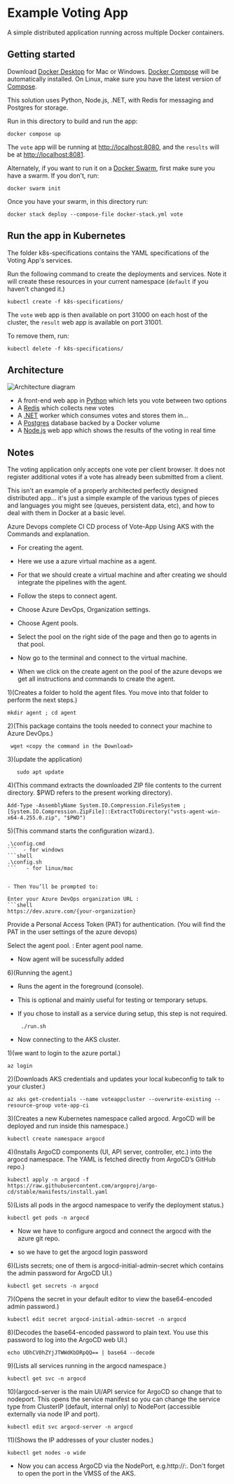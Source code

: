 # Example Voting App

A simple distributed application running across multiple Docker containers.

## Getting started

Download [Docker Desktop](https://www.docker.com/products/docker-desktop) for Mac or Windows. [Docker Compose](https://docs.docker.com/compose) will be automatically installed. On Linux, make sure you have the latest version of [Compose](https://docs.docker.com/compose/install/).

This solution uses Python, Node.js, .NET, with Redis for messaging and Postgres for storage.

Run in this directory to build and run the app:

```shell
docker compose up
```

The `vote` app will be running at [http://localhost:8080](http://localhost:8080), and the `results` will be at [http://localhost:8081](http://localhost:8081).

Alternately, if you want to run it on a [Docker Swarm](https://docs.docker.com/engine/swarm/), first make sure you have a swarm. If you don't, run:

```shell
docker swarm init
```

Once you have your swarm, in this directory run:

```shell
docker stack deploy --compose-file docker-stack.yml vote
```

## Run the app in Kubernetes

The folder k8s-specifications contains the YAML specifications of the Voting App's services.

Run the following command to create the deployments and services. Note it will create these resources in your current namespace (`default` if you haven't changed it.)

```shell
kubectl create -f k8s-specifications/
```

The `vote` web app is then available on port 31000 on each host of the cluster, the `result` web app is available on port 31001.

To remove them, run:

```shell
kubectl delete -f k8s-specifications/
```

## Architecture

![Architecture diagram](architecture.excalidraw.png)

* A front-end web app in [Python](/vote) which lets you vote between two options
* A [Redis](https://hub.docker.com/_/redis/) which collects new votes
* A [.NET](/worker/) worker which consumes votes and stores them in…
* A [Postgres](https://hub.docker.com/_/postgres/) database backed by a Docker volume
* A [Node.js](/result) web app which shows the results of the voting in real time

## Notes

The voting application only accepts one vote per client browser. It does not register additional votes if a vote has already been submitted from a client.

This isn't an example of a properly architected perfectly designed distributed app... it's just a simple
example of the various types of pieces and languages you might see (queues, persistent data, etc), and how to
deal with them in Docker at a basic level.

Azure Devops complete CI CD process of Vote-App Using AKS with the Commands and explanation.  


*   For creating the agent.

- Here we use a azure virtual machine as a agent.

- For that we should create a virtual machine and after creating we should integrate the pipelines with the agent.


* Follow the steps to connect agent.

 - Choose Azure DevOps, Organization settings.

 - Choose Agent pools.

 - Select the pool on the right side of the page and then go to agents in that pool.

 - Now go to the terminal and connect to the virtual machine.

 - When we click on the create agent on the pool of the azure devops we get all instructions and commands to create the agent.

1)(Creates a folder  to hold the agent files. You move into that folder to perform the next steps.)
   ```shell
   mkdir agent ; cd agent
   ``` 
2)(This package contains the tools needed to connect your machine to Azure DevOps.)
   ```shell
    wget <copy the command in the Download>
   ```             
3)(update the application)
   ```shell
      sudo apt update
   ```                                    

      
 4)(This command extracts the downloaded ZIP file contents to the current directory. $PWD refers to the present working directory).
 ```shell
Add-Type -AssemblyName System.IO.Compression.FileSystem ; [System.IO.Compression.ZipFile]::ExtractToDirectory("vsts-agent-win-x64-4.255.0.zip", "$PWD")
```

5)(This command starts the configuration wizard.).
   ```shell 
   .\config.cmd
   ```  - for windows                         
   ```shell
   .\config.sh
   ```   - for linux/mac


- Then You’ll be prompted to:

Enter your Azure DevOps organization URL :
```shell
https://dev.azure.com/{your-organization}
```

Provide a Personal Access Token (PAT) for authentication.             (You will find the PAT in the user settings of the azure devops)

Select the agent pool.   :  Enter agent pool name.

- Now agent will be sucessfully added 


6)(Running the agent.)
- Runs the agent in the foreground (console).

- This is optional and mainly useful for testing or temporary setups.

- If you chose to install as a service during setup, this step is not required.
   ```shell
    ./run.sh                                                   
    ```
 

* Now connecting to the AKS cluster.

1)(we want to login to the azure portal.)     

```shell
az login
```  
2)(Downloads AKS credentials and updates your local kubeconfig to talk to your cluster.)

```shell
az aks get-credentials --name voteappcluster --overwrite-existing --resource-group vote-app-ci
```        

3)(Creates a new Kubernetes namespace called argocd. ArgoCD will be deployed and run inside this namespace.)

```shell
kubectl create namespace argocd
```                                    



4)(Installs ArgoCD components (UI, API server, controller, etc.) into the argocd namespace. The YAML is fetched directly from ArgoCD’s GitHub repo.)
```shell
kubectl apply -n argocd -f https://raw.githubusercontent.com/argoproj/argo-cd/stable/manifests/install.yaml
```                    


5)(Lists all pods in the argocd namespace to verify the deployment status.)
```shell
kubectl get pods -n argocd
```                                      


- Now we have to configure argocd and connect the argocd with the azure git repo.

- so we have to get the argocd login password

6)(Lists secrets; one of them is argocd-initial-admin-secret which contains the admin password for ArgoCD UI.)

```shell
kubectl get secrets -n argocd
```                                

7)(Opens the secret in your default editor to view the base64-encoded admin password.)

```shell
kubectl edit secret argocd-initial-admin-secret -n argocd      
```

8)(Decodes the base64-encoded password to plain text. You use this password to log into the ArgoCD web UI.)

```shell
echo UDhCV0hZYjJTWWdKbDRpQQ== | base64 --decode
```              


9)(Lists all services running in the argocd namespace.)

```shell
kubectl get svc -n argocd
```                                    


10)(argocd-server is the main UI/API service for ArgoCD so change that to nodeport. This opens the service manifest so you can change the service type from ClusterIP (default, internal only) to NodePort (accessible externally via node IP and port).
```shell
kubectl edit svc argocd-server -n argocd
```             




11)(Shows the IP addresses of your cluster nodes.)
```shell
kubectl get nodes -o wide
```                                       



-  Now you can access ArgoCD via the NodePort, e.g.http://<node-ip>:<node-port>. Don't forget to open the port in the VMSS of the AKS.
